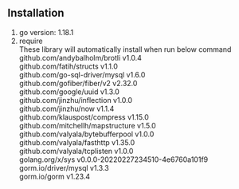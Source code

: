 ## Installation
1. go version: 1.18.1
2. require\
    These library will automatically install when run below command\
	github.com/andybalholm/brotli v1.0.4\
	github.com/fatih/structs v1.1.0\
	github.com/go-sql-driver/mysql v1.6.0\
	github.com/gofiber/fiber/v2 v2.32.0\
	github.com/google/uuid v1.3.0 \
	github.com/jinzhu/inflection v1.0.0\
	github.com/jinzhu/now v1.1.4\
	github.com/klauspost/compress v1.15.0 \
	github.com/mitchellh/mapstructure v1.5.0 \
	github.com/valyala/bytebufferpool v1.0.0\
	github.com/valyala/fasthttp v1.35.0 \
	github.com/valyala/tcplisten v1.0.0 \
	golang.org/x/sys v0.0.0-20220227234510-4e6760a101f9 \
	gorm.io/driver/mysql v1.3.3 \
	gorm.io/gorm v1.23.4 
